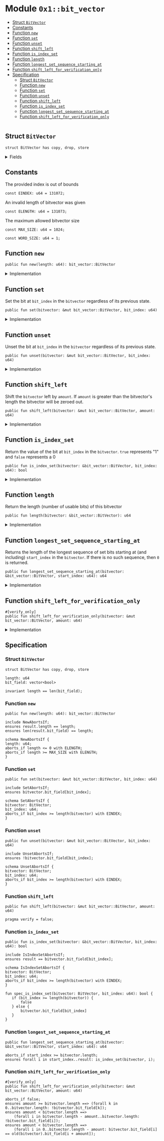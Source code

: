 
<a id="0x1_bit_vector"></a>

# Module `0x1::bit_vector`



-  [Struct `BitVector`](#0x1_bit_vector_BitVector)
-  [Constants](#@Constants_0)
-  [Function `new`](#0x1_bit_vector_new)
-  [Function `set`](#0x1_bit_vector_set)
-  [Function `unset`](#0x1_bit_vector_unset)
-  [Function `shift_left`](#0x1_bit_vector_shift_left)
-  [Function `is_index_set`](#0x1_bit_vector_is_index_set)
-  [Function `length`](#0x1_bit_vector_length)
-  [Function `longest_set_sequence_starting_at`](#0x1_bit_vector_longest_set_sequence_starting_at)
-  [Function `shift_left_for_verification_only`](#0x1_bit_vector_shift_left_for_verification_only)
-  [Specification](#@Specification_1)
    -  [Struct `BitVector`](#@Specification_1_BitVector)
    -  [Function `new`](#@Specification_1_new)
    -  [Function `set`](#@Specification_1_set)
    -  [Function `unset`](#@Specification_1_unset)
    -  [Function `shift_left`](#@Specification_1_shift_left)
    -  [Function `is_index_set`](#@Specification_1_is_index_set)
    -  [Function `longest_set_sequence_starting_at`](#@Specification_1_longest_set_sequence_starting_at)
    -  [Function `shift_left_for_verification_only`](#@Specification_1_shift_left_for_verification_only)


<pre><code></code></pre>



<a id="0x1_bit_vector_BitVector"></a>

## Struct `BitVector`



<pre><code>struct BitVector has copy, drop, store<br/></code></pre>



<details>
<summary>Fields</summary>


<dl>
<dt>
<code>length: u64</code>
</dt>
<dd>

</dd>
<dt>
<code>bit_field: vector&lt;bool&gt;</code>
</dt>
<dd>

</dd>
</dl>


</details>

<a id="@Constants_0"></a>

## Constants


<a id="0x1_bit_vector_EINDEX"></a>

The provided index is out of bounds


<pre><code>const EINDEX: u64 &#61; 131072;<br/></code></pre>



<a id="0x1_bit_vector_ELENGTH"></a>

An invalid length of bitvector was given


<pre><code>const ELENGTH: u64 &#61; 131073;<br/></code></pre>



<a id="0x1_bit_vector_MAX_SIZE"></a>

The maximum allowed bitvector size


<pre><code>const MAX_SIZE: u64 &#61; 1024;<br/></code></pre>



<a id="0x1_bit_vector_WORD_SIZE"></a>



<pre><code>const WORD_SIZE: u64 &#61; 1;<br/></code></pre>



<a id="0x1_bit_vector_new"></a>

## Function `new`



<pre><code>public fun new(length: u64): bit_vector::BitVector<br/></code></pre>



<details>
<summary>Implementation</summary>


<pre><code>public fun new(length: u64): BitVector &#123;<br/>    assert!(length &gt; 0, ELENGTH);<br/>    assert!(length &lt; MAX_SIZE, ELENGTH);<br/>    let counter &#61; 0;<br/>    let bit_field &#61; vector::empty();<br/>    while (&#123;spec &#123;<br/>        invariant counter &lt;&#61; length;<br/>        invariant len(bit_field) &#61;&#61; counter;<br/>    &#125;;<br/>        (counter &lt; length)&#125;) &#123;<br/>        vector::push_back(&amp;mut bit_field, false);<br/>        counter &#61; counter &#43; 1;<br/>    &#125;;<br/>    spec &#123;<br/>        assert counter &#61;&#61; length;<br/>        assert len(bit_field) &#61;&#61; length;<br/>    &#125;;<br/><br/>    BitVector &#123;<br/>        length,<br/>        bit_field,<br/>    &#125;<br/>&#125;<br/></code></pre>



</details>

<a id="0x1_bit_vector_set"></a>

## Function `set`

Set the bit at <code>bit_index</code> in the <code>bitvector</code> regardless of its previous state.


<pre><code>public fun set(bitvector: &amp;mut bit_vector::BitVector, bit_index: u64)<br/></code></pre>



<details>
<summary>Implementation</summary>


<pre><code>public fun set(bitvector: &amp;mut BitVector, bit_index: u64) &#123;<br/>    assert!(bit_index &lt; vector::length(&amp;bitvector.bit_field), EINDEX);<br/>    let x &#61; vector::borrow_mut(&amp;mut bitvector.bit_field, bit_index);<br/>    &#42;x &#61; true;<br/>&#125;<br/></code></pre>



</details>

<a id="0x1_bit_vector_unset"></a>

## Function `unset`

Unset the bit at <code>bit_index</code> in the <code>bitvector</code> regardless of its previous state.


<pre><code>public fun unset(bitvector: &amp;mut bit_vector::BitVector, bit_index: u64)<br/></code></pre>



<details>
<summary>Implementation</summary>


<pre><code>public fun unset(bitvector: &amp;mut BitVector, bit_index: u64) &#123;<br/>    assert!(bit_index &lt; vector::length(&amp;bitvector.bit_field), EINDEX);<br/>    let x &#61; vector::borrow_mut(&amp;mut bitvector.bit_field, bit_index);<br/>    &#42;x &#61; false;<br/>&#125;<br/></code></pre>



</details>

<a id="0x1_bit_vector_shift_left"></a>

## Function `shift_left`

Shift the <code>bitvector</code> left by <code>amount</code>. If <code>amount</code> is greater than the
bitvector's length the bitvector will be zeroed out.


<pre><code>public fun shift_left(bitvector: &amp;mut bit_vector::BitVector, amount: u64)<br/></code></pre>



<details>
<summary>Implementation</summary>


<pre><code>public fun shift_left(bitvector: &amp;mut BitVector, amount: u64) &#123;<br/>    if (amount &gt;&#61; bitvector.length) &#123;<br/>        vector::for_each_mut(&amp;mut bitvector.bit_field, &#124;elem&#124; &#123;<br/>            &#42;elem &#61; false;<br/>        &#125;);<br/>    &#125; else &#123;<br/>        let i &#61; amount;<br/><br/>        while (i &lt; bitvector.length) &#123;<br/>            if (is_index_set(bitvector, i)) set(bitvector, i &#45; amount)<br/>            else unset(bitvector, i &#45; amount);<br/>            i &#61; i &#43; 1;<br/>        &#125;;<br/><br/>        i &#61; bitvector.length &#45; amount;<br/><br/>        while (i &lt; bitvector.length) &#123;<br/>            unset(bitvector, i);<br/>            i &#61; i &#43; 1;<br/>        &#125;;<br/>    &#125;<br/>&#125;<br/></code></pre>



</details>

<a id="0x1_bit_vector_is_index_set"></a>

## Function `is_index_set`

Return the value of the bit at <code>bit_index</code> in the <code>bitvector</code>. <code>true</code>
represents "1" and <code>false</code> represents a 0


<pre><code>public fun is_index_set(bitvector: &amp;bit_vector::BitVector, bit_index: u64): bool<br/></code></pre>



<details>
<summary>Implementation</summary>


<pre><code>public fun is_index_set(bitvector: &amp;BitVector, bit_index: u64): bool &#123;<br/>    assert!(bit_index &lt; vector::length(&amp;bitvector.bit_field), EINDEX);<br/>    &#42;vector::borrow(&amp;bitvector.bit_field, bit_index)<br/>&#125;<br/></code></pre>



</details>

<a id="0x1_bit_vector_length"></a>

## Function `length`

Return the length (number of usable bits) of this bitvector


<pre><code>public fun length(bitvector: &amp;bit_vector::BitVector): u64<br/></code></pre>



<details>
<summary>Implementation</summary>


<pre><code>public fun length(bitvector: &amp;BitVector): u64 &#123;<br/>    vector::length(&amp;bitvector.bit_field)<br/>&#125;<br/></code></pre>



</details>

<a id="0x1_bit_vector_longest_set_sequence_starting_at"></a>

## Function `longest_set_sequence_starting_at`

Returns the length of the longest sequence of set bits starting at (and
including) <code>start_index</code> in the <code>bitvector</code>. If there is no such
sequence, then <code>0</code> is returned.


<pre><code>public fun longest_set_sequence_starting_at(bitvector: &amp;bit_vector::BitVector, start_index: u64): u64<br/></code></pre>



<details>
<summary>Implementation</summary>


<pre><code>public fun longest_set_sequence_starting_at(bitvector: &amp;BitVector, start_index: u64): u64 &#123;<br/>    assert!(start_index &lt; bitvector.length, EINDEX);<br/>    let index &#61; start_index;<br/><br/>    // Find the greatest index in the vector such that all indices less than it are set.<br/>    while (&#123;<br/>        spec &#123;<br/>            invariant index &gt;&#61; start_index;<br/>            invariant index &#61;&#61; start_index &#124;&#124; is_index_set(bitvector, index &#45; 1);<br/>            invariant index &#61;&#61; start_index &#124;&#124; index &#45; 1 &lt; vector::length(bitvector.bit_field);<br/>            invariant forall j in start_index..index: is_index_set(bitvector, j);<br/>            invariant forall j in start_index..index: j &lt; vector::length(bitvector.bit_field);<br/>        &#125;;<br/>        index &lt; bitvector.length<br/>    &#125;) &#123;<br/>        if (!is_index_set(bitvector, index)) break;<br/>        index &#61; index &#43; 1;<br/>    &#125;;<br/><br/>    index &#45; start_index<br/>&#125;<br/></code></pre>



</details>

<a id="0x1_bit_vector_shift_left_for_verification_only"></a>

## Function `shift_left_for_verification_only`



<pre><code>&#35;[verify_only]<br/>public fun shift_left_for_verification_only(bitvector: &amp;mut bit_vector::BitVector, amount: u64)<br/></code></pre>



<details>
<summary>Implementation</summary>


<pre><code>public fun shift_left_for_verification_only(bitvector: &amp;mut BitVector, amount: u64) &#123;<br/>    if (amount &gt;&#61; bitvector.length) &#123;<br/>        let len &#61; vector::length(&amp;bitvector.bit_field);<br/>        let i &#61; 0;<br/>        while (&#123;<br/>            spec &#123;<br/>                invariant len &#61;&#61; bitvector.length;<br/>                invariant forall k in 0..i: !bitvector.bit_field[k];<br/>                invariant forall k in i..bitvector.length: bitvector.bit_field[k] &#61;&#61; old(bitvector).bit_field[k];<br/>            &#125;;<br/>            i &lt; len<br/>        &#125;) &#123;<br/>            let elem &#61; vector::borrow_mut(&amp;mut bitvector.bit_field, i);<br/>            &#42;elem &#61; false;<br/>            i &#61; i &#43; 1;<br/>        &#125;;<br/>    &#125; else &#123;<br/>        let i &#61; amount;<br/><br/>        while (&#123;<br/>            spec &#123;<br/>                invariant i &gt;&#61; amount;<br/>                invariant bitvector.length &#61;&#61; old(bitvector).length;<br/>                invariant forall j in amount..i: old(bitvector).bit_field[j] &#61;&#61; bitvector.bit_field[j &#45; amount];<br/>                invariant forall j in (i&#45;amount)..bitvector.length : old(bitvector).bit_field[j] &#61;&#61; bitvector.bit_field[j];<br/>                invariant forall k in 0..i&#45;amount: bitvector.bit_field[k] &#61;&#61; old(bitvector).bit_field[k &#43; amount];<br/>            &#125;;<br/>            i &lt; bitvector.length<br/>        &#125;) &#123;<br/>            if (is_index_set(bitvector, i)) set(bitvector, i &#45; amount)<br/>            else unset(bitvector, i &#45; amount);<br/>            i &#61; i &#43; 1;<br/>        &#125;;<br/><br/><br/>        i &#61; bitvector.length &#45; amount;<br/><br/>        while (&#123;<br/>            spec &#123;<br/>                invariant forall j in bitvector.length &#45; amount..i: !bitvector.bit_field[j];<br/>                invariant forall k in 0..bitvector.length &#45; amount: bitvector.bit_field[k] &#61;&#61; old(bitvector).bit_field[k &#43; amount];<br/>                invariant i &gt;&#61; bitvector.length &#45; amount;<br/>            &#125;;<br/>            i &lt; bitvector.length<br/>        &#125;) &#123;<br/>            unset(bitvector, i);<br/>            i &#61; i &#43; 1;<br/>        &#125;<br/>    &#125;<br/>&#125;<br/></code></pre>



</details>

<a id="@Specification_1"></a>

## Specification


<a id="@Specification_1_BitVector"></a>

### Struct `BitVector`


<pre><code>struct BitVector has copy, drop, store<br/></code></pre>



<dl>
<dt>
<code>length: u64</code>
</dt>
<dd>

</dd>
<dt>
<code>bit_field: vector&lt;bool&gt;</code>
</dt>
<dd>

</dd>
</dl>



<pre><code>invariant length &#61;&#61; len(bit_field);<br/></code></pre>



<a id="@Specification_1_new"></a>

### Function `new`


<pre><code>public fun new(length: u64): bit_vector::BitVector<br/></code></pre>




<pre><code>include NewAbortsIf;<br/>ensures result.length &#61;&#61; length;<br/>ensures len(result.bit_field) &#61;&#61; length;<br/></code></pre>




<a id="0x1_bit_vector_NewAbortsIf"></a>


<pre><code>schema NewAbortsIf &#123;<br/>length: u64;<br/>aborts_if length &lt;&#61; 0 with ELENGTH;<br/>aborts_if length &gt;&#61; MAX_SIZE with ELENGTH;<br/>&#125;<br/></code></pre>



<a id="@Specification_1_set"></a>

### Function `set`


<pre><code>public fun set(bitvector: &amp;mut bit_vector::BitVector, bit_index: u64)<br/></code></pre>




<pre><code>include SetAbortsIf;<br/>ensures bitvector.bit_field[bit_index];<br/></code></pre>




<a id="0x1_bit_vector_SetAbortsIf"></a>


<pre><code>schema SetAbortsIf &#123;<br/>bitvector: BitVector;<br/>bit_index: u64;<br/>aborts_if bit_index &gt;&#61; length(bitvector) with EINDEX;<br/>&#125;<br/></code></pre>



<a id="@Specification_1_unset"></a>

### Function `unset`


<pre><code>public fun unset(bitvector: &amp;mut bit_vector::BitVector, bit_index: u64)<br/></code></pre>




<pre><code>include UnsetAbortsIf;<br/>ensures !bitvector.bit_field[bit_index];<br/></code></pre>




<a id="0x1_bit_vector_UnsetAbortsIf"></a>


<pre><code>schema UnsetAbortsIf &#123;<br/>bitvector: BitVector;<br/>bit_index: u64;<br/>aborts_if bit_index &gt;&#61; length(bitvector) with EINDEX;<br/>&#125;<br/></code></pre>



<a id="@Specification_1_shift_left"></a>

### Function `shift_left`


<pre><code>public fun shift_left(bitvector: &amp;mut bit_vector::BitVector, amount: u64)<br/></code></pre>




<pre><code>pragma verify &#61; false;<br/></code></pre>



<a id="@Specification_1_is_index_set"></a>

### Function `is_index_set`


<pre><code>public fun is_index_set(bitvector: &amp;bit_vector::BitVector, bit_index: u64): bool<br/></code></pre>




<pre><code>include IsIndexSetAbortsIf;<br/>ensures result &#61;&#61; bitvector.bit_field[bit_index];<br/></code></pre>




<a id="0x1_bit_vector_IsIndexSetAbortsIf"></a>


<pre><code>schema IsIndexSetAbortsIf &#123;<br/>bitvector: BitVector;<br/>bit_index: u64;<br/>aborts_if bit_index &gt;&#61; length(bitvector) with EINDEX;<br/>&#125;<br/></code></pre>




<a id="0x1_bit_vector_spec_is_index_set"></a>


<pre><code>fun spec_is_index_set(bitvector: BitVector, bit_index: u64): bool &#123;<br/>   if (bit_index &gt;&#61; length(bitvector)) &#123;<br/>       false<br/>   &#125; else &#123;<br/>       bitvector.bit_field[bit_index]<br/>   &#125;<br/>&#125;<br/></code></pre>



<a id="@Specification_1_longest_set_sequence_starting_at"></a>

### Function `longest_set_sequence_starting_at`


<pre><code>public fun longest_set_sequence_starting_at(bitvector: &amp;bit_vector::BitVector, start_index: u64): u64<br/></code></pre>




<pre><code>aborts_if start_index &gt;&#61; bitvector.length;<br/>ensures forall i in start_index..result: is_index_set(bitvector, i);<br/></code></pre>



<a id="@Specification_1_shift_left_for_verification_only"></a>

### Function `shift_left_for_verification_only`


<pre><code>&#35;[verify_only]<br/>public fun shift_left_for_verification_only(bitvector: &amp;mut bit_vector::BitVector, amount: u64)<br/></code></pre>




<pre><code>aborts_if false;<br/>ensures amount &gt;&#61; bitvector.length &#61;&#61;&gt; (forall k in 0..bitvector.length: !bitvector.bit_field[k]);<br/>ensures amount &lt; bitvector.length &#61;&#61;&gt;<br/>    (forall i in bitvector.length &#45; amount..bitvector.length: !bitvector.bit_field[i]);<br/>ensures amount &lt; bitvector.length &#61;&#61;&gt;<br/>    (forall i in 0..bitvector.length &#45; amount: bitvector.bit_field[i] &#61;&#61; old(bitvector).bit_field[i &#43; amount]);<br/></code></pre>


[move-book]: https://aptos.dev/move/book/SUMMARY

